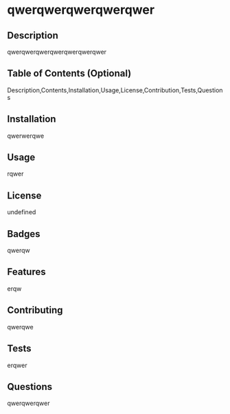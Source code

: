 # qwerqwerqwerqwerqwer

## Description 

qwerqwerqwerqwerqwerqwerqwer

## Table of Contents (Optional)

Description,Contents,Installation,Usage,License,Contribution,Tests,Questions

## Installation

qwerwerqwe

## Usage

rqwer

## License

undefined

## Badges

qwerqw

## Features

erqw

## Contributing

qwerqwe

## Tests

erqwer

## Questions

qwerqwerqwer
